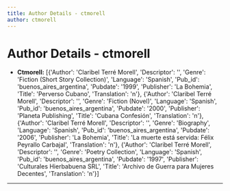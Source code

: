 ```yaml
---
title: Author Details - ctmorell
author: ctmorell
---
```


# Author Details - ctmorell

<ul>
    <li><strong>Ctmorell:</strong> [{'Author': 'Claribel Terré Morell', 'Descriptor': '', 'Genre': 'Fiction (Short Story Collection)', 'Language': 'Spanish', 'Pub_id': 'buenos_aires_argentina', 'Pubdate': '1999', 'Publisher': 'La Bohemia', 'Title': 'Perverso Cubano', 'Translation': 'n'}, {'Author': 'Claribel Terré Morell', 'Descriptor': '', 'Genre': 'Fiction (Novel)', 'Language': 'Spanish', 'Pub_id': 'buenos_aires_argentina', 'Pubdate': '2000', 'Publisher': 'Planeta Publishing', 'Title': 'Cubana Confesión', 'Translation': 'n'}, {'Author': 'Claribel Terré Morell', 'Descriptor': '', 'Genre': 'Biography', 'Language': 'Spanish', 'Pub_id': 'buenos_aires_argentina', 'Pubdate': '2006', 'Publisher': 'La Bohemia', 'Title': 'La muerte está servida: Félix Peyrallo Carbajal', 'Translation': 'n'}, {'Author': 'Claribel Terré Morell', 'Descriptor': '', 'Genre': 'Poetry Collection', 'Language': 'Spanish', 'Pub_id': 'buenos_aires_argentina', 'Pubdate': '1997', 'Publisher': 'Culturales Hierbabuena SRL', 'Title': 'Archivo de Guerra para Mujeres Decentes', 'Translation': 'n'}]</li>
</ul>
<hr>